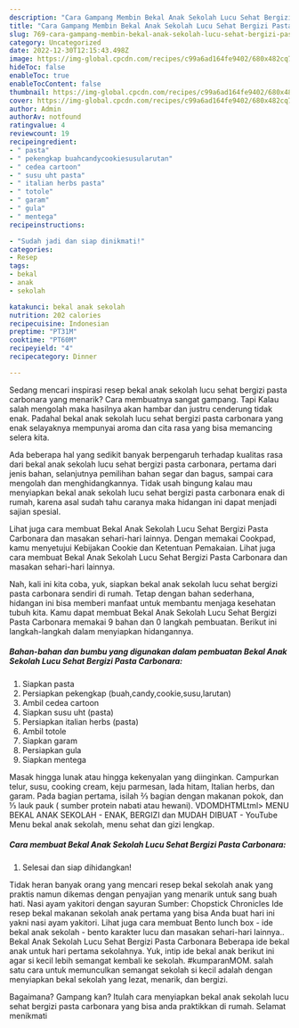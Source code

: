 ```yaml
---
description: "Cara Gampang Membin Bekal Anak Sekolah Lucu Sehat Bergizi Pasta Carbonara yang Enak"
title: "Cara Gampang Membin Bekal Anak Sekolah Lucu Sehat Bergizi Pasta Carbonara yang Enak"
slug: 769-cara-gampang-membin-bekal-anak-sekolah-lucu-sehat-bergizi-pasta-carbonara-yang-enak
category: Uncategorized
date: 2022-12-30T12:15:43.498Z
image: https://img-global.cpcdn.com/recipes/c99a6ad164fe9402/680x482cq70/bekal-anak-sekolah-lucu-sehat-bergizi-pasta-carbonara-foto-resep-utama.jpg
hideToc: false
enableToc: true
enableTocContent: false
thumbnail: https://img-global.cpcdn.com/recipes/c99a6ad164fe9402/680x482cq70/bekal-anak-sekolah-lucu-sehat-bergizi-pasta-carbonara-foto-resep-utama.jpg
cover: https://img-global.cpcdn.com/recipes/c99a6ad164fe9402/680x482cq70/bekal-anak-sekolah-lucu-sehat-bergizi-pasta-carbonara-foto-resep-utama.jpg
author: Admin
authorAv: notfound
ratingvalue: 4
reviewcount: 19
recipeingredient:
- " pasta"
- " pekengkap buahcandycookiesusularutan"
- " cedea cartoon"
- " susu uht pasta"
- " italian herbs pasta"
- " totole"
- " garam"
- " gula"
- " mentega"
recipeinstructions:

- "Sudah jadi dan siap dinikmati!"
categories:
- Resep
tags:
- bekal
- anak
- sekolah

katakunci: bekal anak sekolah 
nutrition: 202 calories
recipecuisine: Indonesian
preptime: "PT31M"
cooktime: "PT60M"
recipeyield: "4"
recipecategory: Dinner

---
```



Sedang mencari inspirasi resep bekal anak sekolah lucu sehat bergizi pasta carbonara yang menarik? Cara membuatnya sangat gampang. Tapi Kalau salah mengolah maka hasilnya akan hambar dan justru cenderung tidak enak. Padahal bekal anak sekolah lucu sehat bergizi pasta carbonara yang enak selayaknya mempunyai aroma dan cita rasa yang bisa memancing selera kita.


Ada beberapa hal yang sedikit banyak berpengaruh terhadap kualitas rasa dari bekal anak sekolah lucu sehat bergizi pasta carbonara, pertama dari jenis bahan, selanjutnya pemilihan bahan segar dan bagus, sampai cara mengolah dan menghidangkannya. Tidak usah bingung kalau mau menyiapkan bekal anak sekolah lucu sehat bergizi pasta carbonara enak di rumah, karena asal sudah tahu caranya maka hidangan ini dapat menjadi sajian spesial.

Lihat juga cara membuat Bekal Anak Sekolah Lucu Sehat Bergizi Pasta Carbonara dan masakan sehari-hari lainnya. Dengan memakai Cookpad, kamu menyetujui Kebijakan Cookie dan Ketentuan Pemakaian. Lihat juga cara membuat Bekal Anak Sekolah Lucu Sehat Bergizi Pasta Carbonara dan masakan sehari-hari lainnya.


Nah, kali ini kita coba, yuk, siapkan bekal anak sekolah lucu sehat bergizi pasta carbonara sendiri di rumah. Tetap dengan bahan sederhana, hidangan ini bisa memberi manfaat untuk membantu menjaga kesehatan tubuh kita. Kamu dapat membuat Bekal Anak Sekolah Lucu Sehat Bergizi Pasta Carbonara memakai 9 bahan dan 0 langkah pembuatan. Berikut ini langkah-langkah dalam menyiapkan hidangannya.

<!--inarticleads1-->

##### Bahan-bahan dan bumbu yang digunakan dalam pembuatan Bekal Anak Sekolah Lucu Sehat Bergizi Pasta Carbonara:

1. Siapkan  pasta
1. Persiapkan  pekengkap (buah,candy,cookie,susu,larutan)
1. Ambil  cedea cartoon
1. Siapkan  susu uht (pasta)
1. Persiapkan  italian herbs (pasta)
1. Ambil  totole
1. Siapkan  garam
1. Persiapkan  gula
1. Siapkan  mentega


Masak hingga lunak atau hingga kekenyalan yang diinginkan. Campurkan telur, susu, cooking cream, keju parmesan, lada hitam, Italian herbs, dan garam. Pada bagian pertama, isilah ⅔ bagian dengan makanan pokok, dan ⅓ lauk pauk ( sumber protein nabati atau hewani). VDOMDHTMLtml&gt; MENU BEKAL ANAK SEKOLAH - ENAK, BERGIZI dan MUDAH DIBUAT - YouTube Menu bekal anak sekolah, menu sehat dan gizi lengkap. 

<!--inarticleads2-->

##### Cara membuat Bekal Anak Sekolah Lucu Sehat Bergizi Pasta Carbonara:


1. Selesai dan siap dihidangkan!

Tidak heran banyak orang yang mencari resep bekal sekolah anak yang praktis namun dikemas dengan penyajian yang menarik untuk sang buah hati. Nasi ayam yakitori dengan sayuran Sumber: Chopstick Chronicles Ide resep bekal makanan sekolah anak pertama yang bisa Anda buat hari ini yakni nasi ayam yakitori. Lihat juga cara membuat Bento lunch box - ide bekal anak sekolah - bento karakter lucu dan masakan sehari-hari lainnya.. Bekal Anak Sekolah Lucu Sehat Bergizi Pasta Carbonara Beberapa ide bekal anak untuk hari pertama sekolahnya. Yuk, intip ide bekal anak berikut ini agar si kecil lebih semangat kembali ke sekolah. #kumparanMOM. salah satu cara untuk memunculkan semangat sekolah si kecil adalah dengan menyiapkan bekal sekolah yang lezat, menarik, dan bergizi. 

Bagaimana? Gampang kan? Itulah cara menyiapkan bekal anak sekolah lucu sehat bergizi pasta carbonara yang bisa anda praktikkan di rumah. Selamat menikmati
